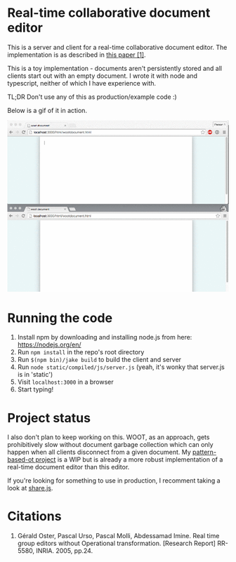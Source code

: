 # Real-time collaborative document editor

This is a server and client for a real-time collaborative
document editor. The implementation is as described in [this
paper [1]](https://hal.inria.fr/inria-00071240/).

This is a toy implementation - documents aren't persistently
stored and all clients start out with an empty document. I
wrote it with node and typescript, neither of which I have
experience with.

TL;DR Don't use any of this as production/example code :)

Below is a gif of it in action.

![Gif of two documents](https://github.com/ryankaplan/collaborative-editing/blob/master/static/images/demo.gif?raw=true)

# Running the code

1. Install npm by downloading and installing node.js from here: https://nodejs.org/en/
2. Run `npm install` in the repo's root directory
3. Run `$(npm bin)/jake build` to build the client and server
2. Run `node static/compiled/js/server.js` (yeah, it's wonky that server.js is in 'static')
3. Visit `localhost:3000` in a browser
4. Start typing!

# Project status

I also don't plan to keep working on this. WOOT, as an approach,
gets prohibitively slow without document garbage collection which
can only happen when all clients disconnect from a given document.
My [pattern-based-ot project](https://github.com/ryankaplan/pattern-based-ot)
is a WIP but is already a more robust implementation of a real-time
document editor than this editor.

If you're looking for something to use in production, I recomment
taking a look at [share.js](https://github.com/share/sharejs).

# Citations

1. Gérald Oster, Pascal Urso, Pascal Molli, Abdessamad Imine. Real time group editors without Operational transformation. [Research Report] RR-5580, INRIA. 2005, pp.24. <inria-00071240>